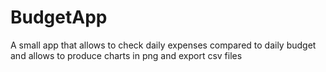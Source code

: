 # BudgetApp
 A small app that allows to check daily expenses compared to daily budget and allows to produce charts in png and export csv files
